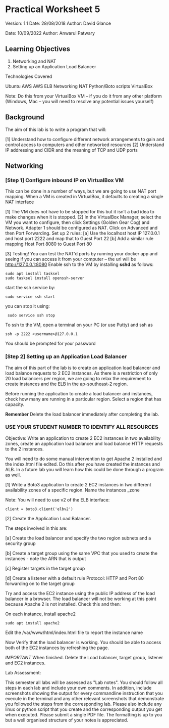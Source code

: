 # Practical Worksheet 5
Version: 1.1 Date: 28/08/2018 Author: David Glance

Date: 10/09/2022 Author: Anwarul Patwary 

## Learning Objectives

1.	Networking and NAT
2.	Setting up an Application Load Balancer

Technologies Covered

Ubuntu
AWS
AWS ELB
Networking
NAT
Python/Boto scripts
VirtualBox

Note: Do this from your VirtualBox VM – if you do it from any other platform (Windows, Mac – you will need to resolve any potential issues yourself)

## Background

The aim of this lab is to write a program that will:

[1] Understand how to configure different network arrangements to gain and control access to computers and other networked resources
[2] Understand IP addressing and CIDR and the meaning of TCP and UDP ports

## Networking

### [Step 1] Configure inbound IP on VirtualBox VM

This can be done in a number of ways, but we are going to use NAT port mapping. When a VM is created in VirtualBox, it defaults to creating a single NAT interface

[1] The VM does not have to be stopped for this but it isn’t a bad idea to make changes when it is stopped.
[2] In the VirtualBox Manager, select the VM you want to configure, then click Settings (Golden Gear Cog) and Network. Adapter 1 should be configured as NAT. Click on Advanced and then Port Forwarding. Set up 2 rules:
   [a] Use the localhost host IP 127.0.0.1 and host port 2222 and map that to Guest Port 22
   [b] Add a similar rule mapping Host Port 8080 to Guest Port 80

[3] Testing! You can test the NAT’d ports by running your docker app and seeing if you can access it from your computer – the url will be http://127.0.0.1:8080
Enable ssh to the VM by installing **sshd** as follows:

```
sudo apt install tasksel
sudo tasksel install openssh-server
```

start the ssh service by:

```
sudo service ssh start
```

you can stop it using:

```
 sudo service ssh stop
 ```

To ssh to the VM, open a terminal on your PC (or use Putty) and ssh as

```
ssh -p 2222 <usermame>@127.0.0.1
```

You should be prompted for your password

### [Step 2] Setting up an Application Load Balancer

The aim of this part of the lab is to create an application load
balancer and load balance requests to 2 EC2 instances. As there is a
restriction of only 20 load balancers per region, we are going to
relax the requirement to create instances and the ELB in the
ap-southeast-2 region.

Before running the application to create a load balancer and
instances, check how many are running in a particular region. Select a
region that has capacity.

**Remember** Delete the load balancer immediately after completing the
lab.

### USE YOUR STUDENT NUMBER TO IDENTIFY ALL RESOURCES

Objective: Write an application to create 2 EC2 instances in two availability zones, create an application load balancer and load balance HTTP requests to the 2 instances.

You will need to do some manual intervention to get Apache 2 installed and the index.html file edited. Do this after you have created the instances and ALB. In a future lab you will learn how this could be done through a program as well.

[1] Write a Boto3 application to create 2 EC2 instances in two
different availability zones of a specific region. Name the instances
<student number>_zone

Note: You will need to use v2 of the ELB interface:

```
client = boto3.client('elbv2')
```

[2] Create the Application Load Balancer.

The steps involved in this are:

[a] Create the load balancer and specify the two region subnets and a
security group

[b] Create a target group using the same VPC that you used to create
the instances - note the ARN that is output

[c] Register targets in the target group

[d] Create a listener with a default rule Protocol: HTTP and Port 80
forwarding on to the target group

Try and access the EC2 instance using the public IP address of the load balancer in a browser. The load balancer will not be working at this point because Apache 2 is not installed. Check this and then:

On each instance, install apache2

```
sudo apt install apache2
```

Edit the /var/www/html/index.html file to report the instance name

Now Verify that the load balancer is working. You should be able to
access both of the EC2 instances by refreshing the page.


*IMPORTANT* When finished. Delete the Load balancer, target group,
listener and EC2 instances.

Lab Assessment:

This semester all labs will be assessed as "Lab notes". You should follow all steps in each lab and include your own comments. In addition, include screenshots showing the output for every commandline instruction that you execute in the terminal and any other relevant screenshots that demonstrate you followed the steps from the corresponding lab. Please also include any linux or python script that you create and the corresponding output you get when executed.
Please submit a single PDF file. The formatting is up to you but a well organised structure of your notes is appreciated.
